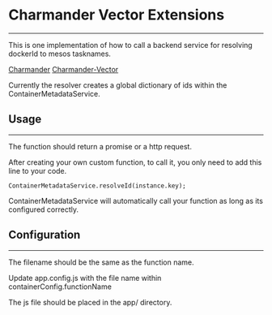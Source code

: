 # Charmander Vector Extensions

---
This is one implementation of how to call a backend service for resolving dockerId to mesos tasknames.

[Charmander](https://github.com/att-innovate/charmander)
[Charmander-Vector](https://github.com/att-innovate/charmander-vector)

Currently the resolver creates a global dictionary of ids within the ContainerMetadataService.

## Usage
---
The function should return a promise or a http request.

After creating your own custom function, to call it, you only need to add this line to your code.

    ContainerMetadataService.resolveId(instance.key);

ContainerMetadataService will automatically call your function as long as its configured correctly.

## Configuration
---
The filename should be the same as the function name.

Update app.config.js with the file name within containerConfig.functionName

The js file should be placed in the app/ directory.
